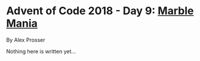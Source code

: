 # Advent of Code 2018 - Day 9: [Marble Mania](https://adventofcode.com/2018/day/9)
By Alex Prosser

Nothing here is written yet...